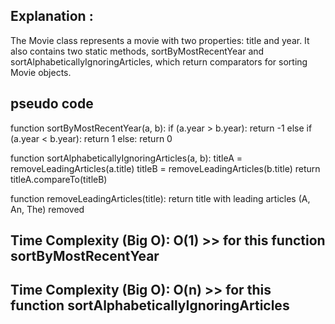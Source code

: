 ## Explanation :
The Movie class represents a movie with two properties: title and year.
It also contains two static methods, sortByMostRecentYear and sortAlphabeticallyIgnoringArticles,
which return comparators for sorting Movie objects.




## pseudo code 

function sortByMostRecentYear(a, b):
if (a.year > b.year):
return -1
else if (a.year < b.year):
return 1
else:
return 0

function sortAlphabeticallyIgnoringArticles(a, b):
titleA = removeLeadingArticles(a.title)
titleB = removeLeadingArticles(b.title)
return titleA.compareTo(titleB)

function removeLeadingArticles(title):
return title with leading articles (A, An, The) removed

## Time Complexity (Big O): O(1) >>  for this function  sortByMostRecentYear
## Time Complexity (Big O): O(n)  >>  for this function  sortAlphabeticallyIgnoringArticles



